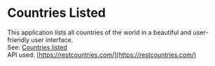# Countries Listed

This application lists all countries of the world in a beautiful and user-friendly user interface.  
See: <a href="https://countriesinfo.yahyasalimi.com" target="_blank">Countries listed</a>  
API used: [https://restcountries.com/](https://restcountries.com/)
